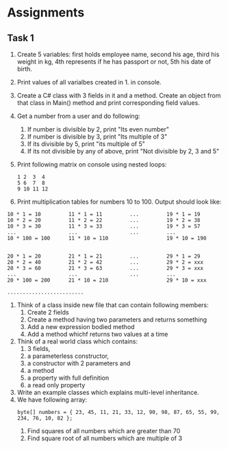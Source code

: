 # Assignments

## Task 1
1. Create 5 variables: first holds employee name, second his age, third his weight in kg, 4th represents if he has passport or not, 5th his date of birth.

1. Print values of all varialbes created in 1. in console.
1. Create a C# class with 3 fields in it and a method. Create an object from that class in Main() method and print corresponding field values.
1. Get a number from a user and do following:
    1. If number is divisible by 2, print "Its even number"
    2. If number is divisible by 3, print "Its multiple of 3"
    1. If its divisible by 5, print "its multiple of 5"
    1. If its not divisible by any of above, print "Not divisible by 2, 3 and 5"
1. Print following matrix on console using nested loops:
    ```
    1 2  3  4
    5 6  7  8
    9 10 11 12
    ```
1. Print multiplication tables for numbers 10 to 100. Output should look like:

```
10 * 1 = 10         11 * 1 = 11         ...         19 * 1 = 19
10 * 2 = 20         11 * 2 = 22         ...         19 * 2 = 38
10 * 3 = 30         11 * 3 = 33         ...         19 * 3 = 57
...                 ...                 ...         ...
10 * 100 = 100      11 * 10 = 110                   19 * 10 = 190


20 * 1 = 20         21 * 1 = 21         ...         29 * 1 = 29
20 * 2 = 40         21 * 2 = 42         ...         29 * 2 = xxx
20 * 3 = 60         21 * 3 = 63         ...         29 * 3 = xxx
...                 ...                 ...         ...
20 * 100 = 200      21 * 10 = 210                   29 * 10 = xxx

.........................

```
1. Think of a class inside new file that can contain following members:
    1. Create 2 fields
    2. Create a method having two parameters and returns something
    1. Add a new expression bodied method
    1. Add a method whichf returns two values at a time
1. Think of a real world class which contains: 
    1. 3 fields, 
    1. a parameterless constructor, 
    1. a constructor with 2 parameters and 
    1. a method
    1. a property with full definition
    1. a read only property
1. Write an example classes which explains multi-level inheritance.
1. We have following array:
    ```
    byte[] numbers = { 23, 45, 11, 21, 33, 12, 90, 98, 87, 65, 55, 99, 234, 76, 10, 82 };
   ```
   1. Find squares of all numbers which are greater than 70
   1. Find square root of all numbers which are multiple of 3
